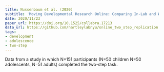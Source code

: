 ```yaml
---
title: Nussenbaum et al. (2020)
subtitle: 'Moving Developmental Research Online: Comparing In-Lab and Web-Based Studies of Model-Based Reinforcement Learning'
date: 2020/11/23
paper_url: https://doi.org/10.1525/collabra.17213
data_url: https://github.com/hartleylabnyu/online_two_step_replication
tags:
- development
- adolescence
- two-step
---
```


Data from a study in which N=151 participants (N=50 children N=50 adolescents, N=51 adults) completed the two-step task.

